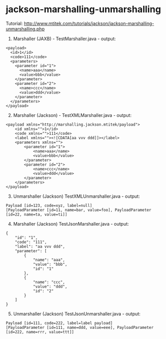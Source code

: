 # jackson-marshalling-unmarshalling
Tutorial: http://www.mtitek.com/tutorials/jackson/jackson-marshalling-unmarshalling.php

1. Marshaller (JAXB) - TestMarshaller.java - output:
```
<payload>
  <id>1</id>
  <code>111</code>
  <parameters>
    <parameter id="1">
      <name>aaa</name>
      <value>bbb</value>
    </parameter>
    <parameter id="2">
      <name>ccc</name>
      <value>ddd</value>
    </parameter>
  </parameters>
</payload>
```
2. Marshaller (Jackson) - TestXMLMarshaller.java - output:
```
<payload xmlns="http://marshalling.jackson.mtitek/payload">
    <id xmlns="">1</id>
    <code xmlns="">111</code>
    <label xmlns=""><![CDATA[aa vvv ddd]]></label>
    <parameters xmlns="">
        <parameter id="1">
            <name>aaa</name>
            <value>bbb</value>
        </parameter>
        <parameter id="2">
            <name>ccc</name>
            <value>ddd</value>
        </parameter>
    </parameters>
</payload>
```
3. Unmarshaller (Jackson) TestXMLUnmarshaller.java - output:
```
Payload [id=123, code=xyz, label=null]
[PayloadParameter [id=11, name=bar, value=foo], PayloadParameter [id=22, name=ta, value=ti]]
```
4. Marshaller (Jackson) TestJsonMarshaller.java - output:
```
{
    "id": "1",
    "code": "111",
    "label": "aa vvv ddd",
    "parameter": [
        {
            "name": "aaa",
            "value": "bbb",
            "id": "1"
        },
        {
            "name": "ccc",
            "value": "ddd",
            "id": "2"
        }
    ]
}
```
5. Unmarshaller (Jackson) TestJsonUnmarshaller.java - output:
```
Payload [id=111, code=222, label=label payload]
[PayloadParameter [id=111, name=ddd, value=eee], PayloadParameter [id=222, name=rrr, value=ttt]]
```
